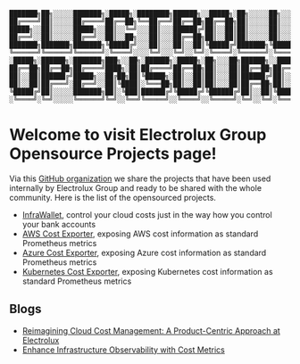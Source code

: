 ```
███████╗██╗░░░░░███████╗░█████╗░████████╗██████╗░░█████╗░██╗░░░░░██╗░░░██╗██╗░░██╗
██╔════╝██║░░░░░██╔════╝██╔══██╗╚══██╔══╝██╔══██╗██╔══██╗██║░░░░░██║░░░██║╚██╗██╔╝
█████╗░░██║░░░░░█████╗░░██║░░╚═╝░░░██║░░░██████╔╝██║░░██║██║░░░░░██║░░░██║░╚███╔╝░
██╔══╝░░██║░░░░░██╔══╝░░██║░░██╗░░░██║░░░██╔══██╗██║░░██║██║░░░░░██║░░░██║░██╔██╗░
███████╗███████╗███████╗╚█████╔╝░░░██║░░░██║░░██║╚█████╔╝███████╗╚██████╔╝██╔╝╚██╗
╚══════╝╚══════╝╚══════╝░╚════╝░░░░╚═╝░░░╚═╝░░╚═╝░╚════╝░╚══════╝░╚═════╝░╚═╝░░╚═╝
░█████╗░██████╗░███████╗███╗░░██╗░██████╗░█████╗░██╗░░░██╗██████╗░░█████╗░███████╗
██╔══██╗██╔══██╗██╔════╝████╗░██║██╔════╝██╔══██╗██║░░░██║██╔══██╗██╔══██╗██╔════╝
██║░░██║██████╔╝█████╗░░██╔██╗██║╚█████╗░██║░░██║██║░░░██║██████╔╝██║░░╚═╝█████╗░░
██║░░██║██╔═══╝░██╔══╝░░██║╚████║░╚═══██╗██║░░██║██║░░░██║██╔══██╗██║░░██╗██╔══╝░░
╚█████╔╝██║░░░░░███████╗██║░╚███║██████╔╝╚█████╔╝╚██████╔╝██║░░██║╚█████╔╝███████╗
░╚════╝░╚═╝░░░░░╚══════╝╚═╝░░╚══╝╚═════╝░░╚════╝░░╚═════╝░╚═╝░░╚═╝░╚════╝░╚══════╝
```

# Welcome to visit Electrolux Group Opensource Projects page!

Via this [GitHub organization](https://github.com/electrolux-oss) we share the projects that have been used internally by Electrolux Group and ready to be shared with the whole community. Here is the list of the opensourced projects.

- [InfraWallet](https://github.com/electrolux-oss/infrawallet), control your cloud costs just in the way how you control your bank accounts
- [AWS Cost Exporter](https://github.com/electrolux-oss/aws-cost-exporter), exposing AWS cost information as standard Prometheus metrics
- [Azure Cost Exporter](https://github.com/electrolux-oss/azure-cost-exporter), exposing Azure cost information as standard Prometheus metrics
- [Kubernetes Cost Exporter](https://github.com/electrolux-oss/kubernetes-cost-exporter), exposing Kubernetes cost information as standard Prometheus metrics

## Blogs

- [Reimagining Cloud Cost Management: A Product-Centric Approach at Electrolux](./blogs/reimagining-cloud-cost-management.md)
- [Enhance Infrastructure Observability with Cost Metrics](./blogs/enhance-infrastructure-observability-with-cost-metrics.md)
